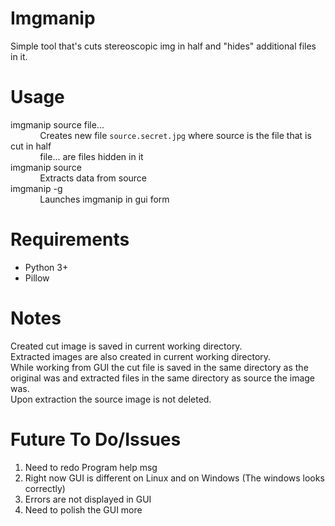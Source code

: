 # Imgmanip

Simple tool that's cuts stereoscopic img in half and "hides" additional files in it.

# Usage

imgmanip source file...  
&nbsp;&nbsp;&nbsp;&nbsp;&nbsp;&nbsp;&nbsp;&nbsp;&nbsp;&nbsp;&nbsp;&nbsp;Creates new file `source.secret.jpg` where source is the file that is cut in half  
&nbsp;&nbsp;&nbsp;&nbsp;&nbsp;&nbsp;&nbsp;&nbsp;&nbsp;&nbsp;&nbsp;&nbsp;file... are files hidden in it  
imgmanip source  
&nbsp;&nbsp;&nbsp;&nbsp;&nbsp;&nbsp;&nbsp;&nbsp;&nbsp;&nbsp;&nbsp;&nbsp;Extracts data from source  
imgmanip -g  
&nbsp;&nbsp;&nbsp;&nbsp;&nbsp;&nbsp;&nbsp;&nbsp;&nbsp;&nbsp;&nbsp;&nbsp;Launches imgmanip in gui form 

# Requirements

+ Python 3+
+ Pillow

# Notes

Created cut image is saved in current working directory.  
Extracted images are also created in current working directory.  
While working from GUI the cut file is saved in the same directory as the original was and extracted files in the same directory as source the image was.  
Upon extraction the source image is not deleted.


# Future To Do/Issues

1. Need to redo Program help msg
1. Right now GUI is different on Linux and on Windows (The windows looks correctly)
2. Errors are not displayed in GUI
3. Need to polish the GUI more